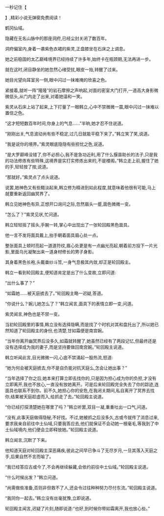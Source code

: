 
一秒记住【

】,精彩小说无弹窗免费阅读！

鹤冈仙域。

隐藏在无名山脉中的那座洞府,已经尘封关闭了数百年。

洞府偏室内,身着一袭紫色衣裙的紫灵,正盘膝坐在石床之上调息。

她之前稳固的太乙巅峰境界已经持续了许多年,始终卡在瓶颈期,无法再进一步。

就在这时,闭目静坐的她忽然心绪受扰,眼皮一抬,转醒了过来。

她目光望向耳室另一侧,眼中闪过一抹难掩的欣喜之色。

紧接着,就听一阵“隆隆”的岩石摩擦之声响起,对面的密室大门打开,一道高大身影微微低头,从门内走了出来,对着她温和一笑。

紫灵从石床上站了起来,上下打量了一眼韩立,心中不禁微微一震,眼中闪过一抹难以置信之色。

“这才短短数百年时间,你身上的气息……”半晌,她才忍不住说道。

“刚刚出关,气息波动尚有些不稳定,过几日就能平稳下来了。”韩立笑了笑,说道。

“我是说你的境界。”紫灵眼底隐隐有些担忧之色,说道。

“是大罗巅峰没错了,你不必担心,我不是急功近利,用了什么揠苗助长的法子,只是我的功法修炼有些特殊,这境界是实打实修炼出来的,不是楼阁。”韩立走上前,握住了她的手,轻轻按了按,说道。

“那就好。”紫灵点了点头说道。

说罢,她神色又有些黯淡起来,韩立修为精进到如此程度,就意味着他很有可能,马上就要重新返回幽冥界了。

韩立见她神色有异,正想开口询问之际,忽然眉头一蹙,面色微微一变。

“怎么了？”紫灵见状,忙问道。

韩立轻轻摇了摇头,手腕一转,掌心中出现出了一张轮回殿黑色面具。

他一言不发将面具戴上,抬手朝着面具眉心处一点。

整张面具上顿时亮起一道道符纹,眉心处更是有一点幽光亮起,朝着前方投下一片光影,里面乌光凝聚出来一道身材修长的男子身影。

其身着黑色长袍,头戴垂纱斗笠,一身气息极其内敛,却正是轮回殿主。

韩立一看到轮回殿主,便知道肯定是出了什么变故,立即问道:

“出什么事了？”

“如霜她……被天庭掳去了。”轮回殿主略一迟疑,答道。

“你说什么？婉儿她怎么了？”韩立闻言,面具下的表情立即一变,问道。

紫灵闻言,神色也是不禁一变。

当初轮回殿里的事情,韩立没有选择隐瞒,而是找了个时机对其和盘托出了,所以她已然知道了轮回殿主的身份,也清楚,甘如霜便是南宫婉。

“当年你离开幽冥界后没多久,如霜就转醒了,她虽然已经有了两段记忆,但最终还是没有选择成为我的妻子,而是坚持要做回南宫婉。”轮回殿主说道。

韩立听闻此言,目光微微一闪,心底不禁涌起一股热流,怒道:

“她为何会被天庭掳去,你不是自负能对抗天庭么,怎会让她出事？”

“当年选择了你之后,她本来打算立即去找你的,只是因为担心成为你的负担,才没有立即离开,我也不放心,一直没有放她离开。可是后来轮回殿完全失去了你的踪迹,连面具也联系不到你。前不久,她担心你的安危,在我闭关期间,私自离开了冥界去找你,结果被天庭趁虚而入,给抓走了去。”轮回殿主说道。

“你已经打探清楚她在哪里了吗？”韩立听罢,双目一凝,重重吐出一口气,问道。

“没有,此事天庭做得隐秘,不好找。不过,她被抓之后没多久,古或今就传了消息过来,要求我亲自前往中土仙域,只要我答应去,他们就保证不会动她一根毫毛,等我到了中土仙域境内,他们便会立即释放她。”轮回殿主说道。

韩立闻言,沉默了下来。

他知道天庭对轮回殿主深恶痛疾,彼此之间早已争斗了无尽岁月,一旦其落入天庭之手,后果自然不言而喻了。

“我已经答应古或今了,不会再继续躲藏,会依约前往中土仙域。”轮回殿主说道。

“什么时候出发？”韩立问道。

“尚需做些准备,否则非但救不了人,还会令过往种种努力尽付东流。”轮回殿主说道。

“我同你一起去。”韩立没有丝毫犹豫,立即说道。

轮回殿主闻言,迟疑了片刻,随即说道:“也好,到时候你带如霜离开,我也放心些。”